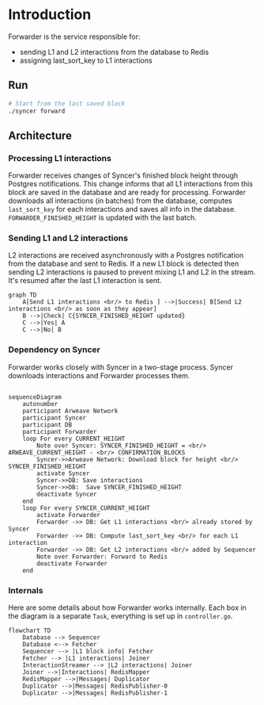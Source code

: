 # Introduction

Forwarder is the service responsible for:

- sending L1 and L2 interactions from the database to Redis
- assigning last_sort_key to L1 interactions


## Run

```bash
# Start from the last saved block
./syncer forward
```


## Architecture

### Processing L1 interactions

Forwarder receives changes of Syncer's finished block height through Postgres notifications. This change informs that all L1 interactions from this block are saved in the database and are ready for processing. Forwarder downloads all interactions (in batches) from the database, computes `last_sort_key` for each interactions and saves all info in the database. `FORWARDER_FINISHED_HEIGHT` is updated with the last batch.


### Sending L1 and L2 interactions

L2 interactions are received asynchronously with a Postgres notification from the database and sent to Redis. If a new L1 block is detected then sending L2 interactions is paused to prevent mixing L1 and L2 in the stream. It's resumed after the last L1 interaction is sent.

```mermaid
graph TD
    A[Send L1 interactions <br/> to Redis ] -->|Success| B[Send L2 interactions <br/> as soon as they appear]
    B -->|Check| C{SYNCER_FINISHED_HEIGHT updated}
    C -->|Yes| A
    C -->|No| B
```

### Dependency on Syncer

Forwarder works closely with Syncer in a two-stage process. Syncer downloads interactions and Forwarder processes them.

```mermaid

sequenceDiagram
    autonumber
    participant Arweave Network
    participant Syncer
    participant DB
    participant Forwarder
    loop For every CURRENT_HEIGHT 
        Note over Syncer: SYNCER_FINISHED_HEIGHT = <br/> ARWEAVE_CURRENT_HEIGHT - <br/> CONFIRMATION_BLOCKS 
        Syncer->>Arweave Network: Download block for height <br/> SYNCER_FINISHED_HEIGHT
        activate Syncer
        Syncer->>DB: Save interactions 
        Syncer->>DB:  Save SYNCER_FINISHED_HEIGHT
        deactivate Syncer
    end
    loop For every SYNCER_CURRENT_HEIGHT
        activate Forwarder
        Forwarder ->> DB: Get L1 interactions <br/> already stored by Syncer
        Forwarder ->> DB: Compute last_sort_key <br/> for each L1 interaction
        Forwarder ->> DB: Get L2 interactions <br/> added by Sequencer
        Note over Forwarder: Forward to Redis
        deactivate Forwarder
    end

```

### Internals

Here are some details about how Forwarder works internally. Each box in the diagram is a separate `Task`, everything is set up in `controller.go`.


```mermaid
flowchart TD
    Database --> Sequencer
    Database <--> Fetcher
    Sequencer --> |L1 block info| Fetcher
    Fetcher --> |L1 interactions| Joiner
    InteractionStreamer --> |L2 interactions| Joiner
    Joiner -->|Interactions| RedisMapper
    RedisMapper -->|Messages| Duplicator
    Duplicator -->|Messages| RedisPublisher-0 
    Duplicator -->|Messages| RedisPublisher-1
```
